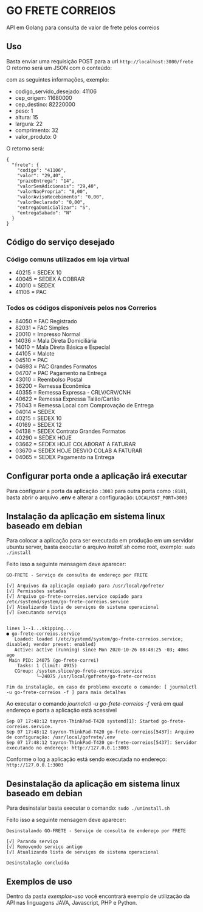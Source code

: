 # GO FRETE CORREIOS
API em Golang para consulta de valor de frete pelos correios

## Uso
Basta enviar uma requisição POST para a url ```http://localhost:3000/frete``` O retorno será um JSON com o conteúdo:

com as seguintes informações, exemplo:
* codigo_servido_desejado: 41106
* cep_origem: 11680000
* cep_destino: 82220000
* peso: 1
* altura: 15
* largura: 22
* comprimento: 32
* valor_produto: 0

O retorno será:
```
{
  "frete": {
    "codigo": "41106",
    "valor": "29,40",
    "prazoEntrega": "14",
    "valorSemAdicionais": "29,40",
    "valorNaoPropria": "0,00",
    "valorAvisoRecebimento": "0,00",
    "valorDeclarado": "0,00",
    "entregaDomicializar": "S",
    "entregaSabado": "N"
  }
}
```

## Código do serviço desejado

### Código comuns utilizados em loja virtual
* 40215 = SEDEX 10
* 40045 = SEDEX À COBRAR
* 40010 = SEDEX
* 41106 = PAC

### Todos os códigos disponíveis pelos nos Correrios
* 84050 = FAC Registrado
* 82031 = FAC Simples
* 20010 = Impresso Normal
* 14036 = Mala Direta Domiciliária
* 14010 = Mala Direta Básica e Especial
* 44105 = Malote
* 04510 = PAC
* 04693 = PAC Grandes Formatos
* 04707 = PAC Pagamento na Entrega
* 43010 = Reembolso Postal 
* 36200 = Remessa Econômica 
* 40355 = Remessa Expressa - CRLV/CRV/CNH 
* 40622 = Remessa Expressa Talão/Cartão 
* 75043 = Remessa Local com Comprovação de Entrega
* 04014 = SEDEX
* 40215 = SEDEX 10
* 40169 = SEDEX 12
* 04138 = SEDEX Contrato Grandes Formatos     
* 40290 = SEDEX HOJE
* 03662 = SEDEX HOJE COLABORAT A FATURAR 
* 03670 = SEDEX HOJE DESVIO COLAB A FATURAR 
* 04065 = SEDEX Pagamento na Entrega


## Configurar porta onde a aplicação irá executar
Para configurar a porta da aplicação ```:3003``` para outra porta como ```:8181```, 
basta abrir o arquivo **.env** e alterar a configuração: ```LOCALHOST_PORT=3003```

## Instalação da aplicação em sistema linux baseado em debian
Para colocar a aplicação para ser executada em produção em um servidor ubuntu server, 
basta executar o arquivo *install.sh* como root, exemplo: ```sudo ./install```

Feito isso a seguinte mensagem deve aparecer:
```
GO-FRETE - Serviço de consulta de endereço por FRETE

[√] Arquivos da aplicação copiado para /usr/local/gofrete/
[√] Permissões setadas
[√] Arquivo go-frete-correios.service copiado para /etc/systemd/system/go-frete-correios.service
[√] Atualizando lista de serviços do sistema operacional
[√] Executando serviço


lines 1--1...skipping...
● go-frete-correios.service
   Loaded: loaded (/etc/systemd/system/go-frete-correios.service; disabled; vendor preset: enabled)
   Active: active (running) since Mon 2020-10-26 08:48:25 -03; 40ms ago
 Main PID: 24075 (go-frete-correi)
    Tasks: 1 (limit: 4915)
   CGroup: /system.slice/go-frete-correios.service
           └─24075 /usr/local/gofrete/go-frete-correios

Fim da instalação, em caso de problema execute o comando: [ journalctl -u go-frete-correios -f ] para mais detalhes
```
Ao executar o comando *journalctl -u go-frete-correios -f* verá em qual endereço e porta a aplicação está acessível

```
Sep 07 17:48:12 tayron-ThinkPad-T420 systemd[1]: Started go-frete-correios.service.
Sep 07 17:48:12 tayron-ThinkPad-T420 go-frete-correios[5437]: Arquivo de configuração: /usr/local/gofrete/.env
Sep 07 17:48:12 tayron-ThinkPad-T420 go-frete-correios[5437]: Servidor executando no endereço: http://127.0.0.1:3003
```

Conforme o log a aplicação está sendo executada no endereço: ```http://127.0.0.1:3003```

## Desinstalação da aplicação em sistema linux baseado em debian
Para desinstalar basta executar o comando: ```sudo ./uninstall.sh```

Feito isso a seguinte mensagem deve aparecer:
```
Desinstalando GO-FRETE - Serviço de consulta de endereço por FRETE

[√] Parando serviço
[√] Removendo serviço antigo
[√] Atualizando lista de serviços do sistema operacional

Desinstalação concluída
```

## Exemplos de uso
Dentro da pasta *exemplos-uso* você encontrará exemplo de utilização da API nas linguagens JAVA, Javascript, PHP e Python.